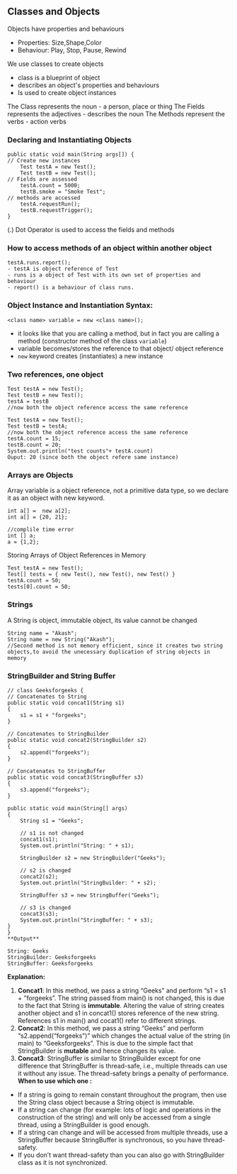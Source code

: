 ## Classes and Objects


Objects have properties and behaviours
- Properties: Size,Shape,Color
- Behaviour: Play, Stop, Pause, Rewind

We use classes to create objects
- class is a blueprint of object
- describes an object's properties and behaviours
- Is used to create object instances

The Class represents the noun - a person, place or thing
The Fields represents the adjectives - describes the noun
The Methods represent the verbs - action verbs

### Declaring and Instantiating Objects


    public static void main(String args[]) {
    // Create new instances
	    Test testA = new Test();
	    Test testB = new Test();
	// Fields are assessed
		testA.count = 5000;
		testB.smoke = "Smoke Test";
	// methods are accessed
		testA.requestRun();
		testB.requestTrigger();
    }

(.) Dot Operator is used to access the fields and methods

### How to access methods of an object within another object

	testA.runs.report();
	- testA is object reference of Test
	- runs is a object of Test with its own set of properties and behaviour
	- report() is a behaviour of class runs.

### Object Instance and Instantiation Syntax:

`<class name> variable = new <class name>();`
- it looks like that you are calling a method, but in fact you are calling a method (constructor method of the class `variable`)
- variable becomes/stores the reference to that object/ object reference
- `new` keyword creates (instantiates) a new instance


### Two references, one object

    Test testA = new Test();
    Test testB = new Test();
    testA = testB
    //now both the object reference access the same reference
    
    Test testA = new Test();
    Test testB = testA;
    //now both the object reference access the same reference
    testA.count = 15;
    testB.count = 20;
    System.out.println("test counts"+ testA.count)
    Ouput: 20 (since both the object refere same instance)

### Arrays are Objects
Array variable is a object reference, not a primitive data type, so we declare it as an object with new keyword.

	int a[] =  new a[2];
	int a[] = {20, 21};
	
	//complile time error
	int [] a;
	a = {1,2};

Storing Arrays of Object References in Memory

    Test testA = new Test();
    Test[] tests = { new Test(), new Test(), new Test() }
    testA.count = 50;
    tests[0].count = 50;

### Strings
A String is object, immutable object, its value cannot be changed

	String name = "Akash";
	String name = new String("Akash");
	//Second method is not memory efficient, since it creates two string objects,to avoid the unecessary duplication of string objects in memory






### StringBuilder and String Buffer

	// class Geeksforgeeks {
	// Concatenates to String
	public static void concat1(String s1)
	{
		s1 = s1 + "forgeeks";
	}

	// Concatenates to StringBuilder
	public static void concat2(StringBuilder s2)
	{
		s2.append("forgeeks");
	}

	// Concatenates to StringBuffer
	public static void concat3(StringBuffer s3)
	{
		s3.append("forgeeks");
	}

	public static void main(String[] args)
	{
		String s1 = "Geeks";

		// s1 is not changed
		concat1(s1);
		System.out.println("String: " + s1);

		StringBuilder s2 = new StringBuilder("Geeks");

		// s2 is changed
		concat2(s2);
		System.out.println("StringBuilder: " + s2);

		StringBuffer s3 = new StringBuffer("Geeks");

		// s3 is changed
		concat3(s3);
		System.out.println("StringBuffer: " + s3);
	}
	}
	**Output**

	String: Geeks
	StringBuilder: Geeksforgeeks
	StringBuffer: Geeksforgeeks

**Explanation:**

1.  **Concat1**: In this method, we pass a string “Geeks” and perform “s1 = s1 + ”forgeeks”. The string passed from main() is not changed, this is due to the fact that String is  **immutable**. Altering the value of string creates another object and s1 in concat1() stores reference of the new string. References s1 in main() and cocat1() refer to different strings.
2.  **Concat2**: In this method, we pass a string “Geeks” and perform “s2.append(“forgeeks”)” which changes the actual value of the string (in main) to “Geeksforgeeks”. This is due to the simple fact that StringBuilder is  **mutable**  and hence changes its value.
3.  **Concat3**: StringBuffer is similar to StringBuilder except for one difference that StringBuffer is thread-safe, i.e., multiple threads can use it without any issue. The thread-safety brings a penalty of performance.  
    **When to use which one :**

-   If a string is going to remain constant throughout the program, then use the String class object because a String object is immutable.
-   If a string can change (for example: lots of logic and operations in the construction of the string) and will only be accessed from a single thread, using a StringBuilder is good enough.
-   If a string can change and will be accessed from multiple threads, use a StringBuffer because StringBuffer is synchronous, so you have thread-safety.
-   If you don’t want thread-safety than you can also go with StringBuilder class as it is not synchronized.

